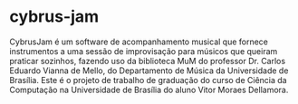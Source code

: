 # cybrus-jam

CybrusJam é um software de acompanhamento musical que fornece instrumentos a uma sessão de improvisação para músicos que queiram praticar sozinhos, fazendo uso da biblioteca MuM do professor Dr. Carlos Eduardo Vianna de Mello, do Departamento de Música da Universidade de Brasília. Este é o projeto de trabalho de graduação do curso de Ciência da Computação na Universidade de Brasília do aluno Vitor Moraes Dellamora.
